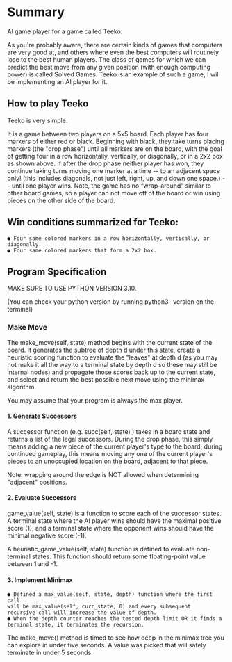# Summary

AI game player for a game called Teeko.

As you're probably aware, there are certain kinds of games that computers are very
good at, and others where even the best computers will routinely lose to the best human
players. The class of games for which we can predict the best move from any given
position (with enough computing power) is called Solved Games. Teeko is an example
of such a game, I will be implementing an AI player for it.

## How to play Teeko

Teeko is very simple:

It is a game between two players on a 5x5 board. Each player has four markers of
either red or black. Beginning with black, they take turns placing markers (the "drop
phase") until all markers are on the board, with the goal of getting four in a row
horizontally, vertically, or diagonally, or in a 2x2 box as shown above. If after the drop
phase neither player has won, they continue taking turns moving one marker at a time --
to an adjacent space only! (this includes diagonals, not just left, right, up, and down one
space.) -- until one player wins. Note, the game has no “wrap-around” similar to other
board games, so a player can not move off of the board or win using pieces on the other
side of the board.

## Win conditions summarized for Teeko:

```
● Four same colored markers in a row horizontally, vertically, or diagonally.
● Four same colored markers that form a 2x2 box.
```
## Program Specification

MAKE SURE TO USE PYTHON VERSION 3.10.

(You can check your python version by running python3 –version on the terminal)

### Make Move

The make_move(self, state) method begins with the current state of the board. It generates
the subtree of depth d under this state, create a heuristic
scoring function to evaluate the "leaves" at depth d (as you may not make it all the way
to a terminal state by depth d so these may still be internal nodes) and propagate those
scores back up to the current state, and select and return the best possible next move
using the minimax algorithm.

You may assume that your program is always the max player.

#### 1. Generate Successors

A successor function (e.g. succ(self, state) ) takes in a board state
and returns a list of the legal successors. During the drop phase, this simply means
adding a new piece of the current player's type to the board; during continued
gameplay, this means moving any one of the current player's pieces to an unoccupied
location on the board, adjacent to that piece.

Note: wrapping around the edge is NOT allowed when determining "adjacent" positions.

#### 2. Evaluate Successors

game_value(self, state) is a function to score
each of the successor states. A terminal state where the AI player wins should have
the maximal positive score (1), and a terminal state where the opponent wins should
have the minimal negative score (-1).

A heuristic_game_value(self, state) function is defined to evaluate non-terminal
states. This function should return some floating-point value between 1 and -1.

#### 3. Implement Minimax

```
● Defined a max_value(self, state, depth) function where the first call
will be max_value(self, curr_state, 0) and every subsequent
recursive call will increase the value of depth.
● When the depth counter reaches the tested depth limit OR it finds a
terminal state, it terminates the recursion.
```
The make_move() method is timed to see how
deep in the minimax tree you can explore in under five seconds. 
A value was picked that will safely terminate in under 5 seconds.
